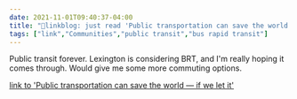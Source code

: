 ```yaml
---
date: 2021-11-01T09:40:37-04:00
title: "🔗linkblog: just read 'Public transportation can save the world — if we let it'"
tags: ["link","Communities","public transit","bus rapid transit"]
---
```

Public transit forever. Lexington is considering BRT, and I'm really hoping it comes through. Would give me some more commuting options.
 
[link to 'Public transportation can save the world — if we let it'](https://www.theverge.com/22749305/public-transportation-covid-climate-buses-future)
